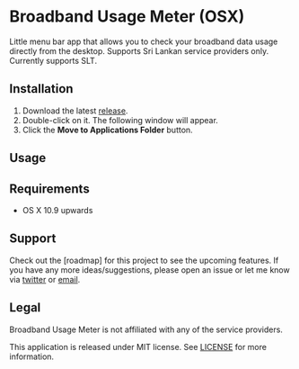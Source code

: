 # Broadband Usage Meter (OSX)

Little menu bar app that allows you to check your broadband data usage directly from the desktop. Supports Sri Lankan service providers only. Currently supports SLT.

## Installation

1. Download the latest [release]().
2. Double-click on it. The following window will appear.
3. Click the **Move to Applications Folder** button.


## Usage

## Requirements

- OS X 10.9 upwards

## Support

Check out the [roadmap] for this project to see the upcoming features. If you have any more ideas/suggestions, please open an issue or let me know via [twitter](https://twitter.com/IJNanayakkara) or [email](mailto:isuru.nan@gmail.com).

## Legal

Broadband Usage Meter is not affiliated with any of the service providers.

This application is released under MIT license. See [LICENSE](https://github.com/Isuru-Nanayakkara/Broadband-Usage-Meter-OSX/blob/master/LICENSE) for more information.
